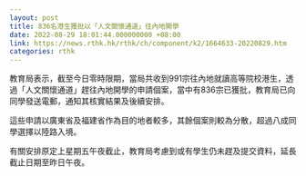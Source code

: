 ```yaml
---
layout: post
title: 836名港生獲批以「人文關懷通道」往內地開學
date: 2022-08-29 18:01:44.000000000 +08:00
link: https://news.rthk.hk/rthk/ch/component/k2/1664633-20220829.htm
categories: rthk
---
```


教育局表示，截至今日零時限期，當局共收到991宗往內地就讀高等院校港生，透過「人文關懷通道」趕往內地開學的申請個案，當中有836宗已獲批，教育局已向同學發送電郵，通知其核實結果及後續安排。

這些申請以廣東省及福建省作為目的地者較多，其餘個案則較為分散，超過八成同學選擇以陸路入境。

有關安排原定上星期五午夜截止，教育局考慮到或有學生仍未趕及提交資料，延長截止日期至昨日午夜。
